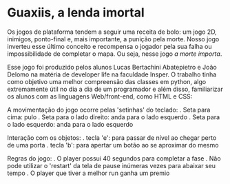 # Guaxiis, a lenda imortal

Os jogos de plataforma tendem a seguir uma receita de bolo: um jogo 2D, inimigos, ponto-final e, mais importante, a punição pela morte. Nosso jogo inverteu esse último conceito e recompensa o jogador pela sua falha ou impossibilidade de completar o mapa. Ou seja, nesse jogo *a morte importa*.

Esse jogo foi produzido pelos alunos Lucas Bertachini Abatepietro e João Delomo na matéria de developer life na faculdade Insper. O trabalho tinha como objetivo uma melhor compreensão das classes em python, algo extremamente útil no dia a dia de um programador e além disso, familiarizar os alunos com as linguagens Web/front-end, como HTML e CSS:

A movimentação do jogo ocorre pelas 'setinhas' do teclado:
    . Seta para cima: pulo
    . Seta para o lado direito: anda para o lado esquerdo
    . Seta para o lado esquerdo: anda para o lado esquerdo

Interação com os objetos:
    . tecla 'e': para passar de nível ao chegar perto de uma porta
    . tecla 'b': para apertar um botão ao se aproximar do mesmo

Regras do jogo:
    . O player possui 40 segundos para completar a fase
    . Não pode utilizar o 'restart' da tela de pause inúmeras vezes para abaixar seu tempo
    . O player que tiver a melhor run ganha um premio